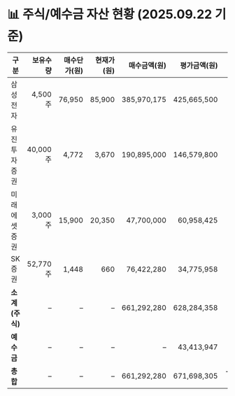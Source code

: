 # 📊 주식/예수금 자산 현황 (2025.09.22 기준)

| 구분         | 보유수량 | 매수단가(원) | 현재가(원) | 매수금액(원) | 평가금액(원) | 손익금액(원)   | 수익률   |
|--------------|----------:|--------------:|------------:|--------------:|--------------:|----------------:|----------:|
| 삼성전자     | 4,500주  | 76,950       | 85,900     | 385,970,175  | 425,665,500  | +39,695,325    | +11.46%  |
| 유진투자증권 | 40,000주 | 4,772        | 3,670      | 190,895,000  | 146,579,800  | -44,315,200    | -23.21%  |
| 미래에셋증권 | 3,000주  | 15,900       | 20,350     | 47,700,000   | 60,958,425   | +13,258,425    | +27.80%  |
| SK증권       | 52,770주 | 1,448        | 660        | 76,422,280   | 34,775,958   | -41,646,322    | -54.50%  |
| **소계(주식)** | –        | –            | –          | 661,292,280  | 628,284,358  | -33,007,922    | -4.99%   |
| **예수금**   | –        | –            | –          | –            | 43,413,947   | –              | –        |
| **총합**     | –        | –            | –          | 661,292,280  | 671,698,305  | -33,007,922(주식손익) | – |
